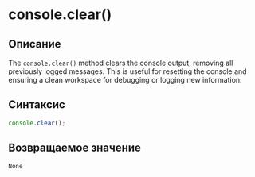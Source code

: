 # console.clear()

## Описание
The `console.clear()` method clears the console output, removing all previously logged messages. This is useful for resetting the console and ensuring a clean workspace for debugging or logging new information.

## Синтаксис
``` javascript
console.clear();
```

## Возвращаемое значение
`None`
